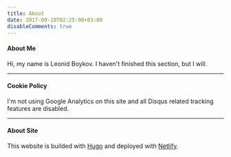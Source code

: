 ```yaml
---
title: About
date: 2017-09-10T02:25:08+03:00
disableComments: true
---
```


#### About Me

Hi, my name is Leonid Boykov. I haven't finished this section, but I will.

---

#### Cookie Policy

I'm not using Google Analytics on this site and all Disqus related tracking
features are disabled.

---

#### About Site

This website is builded with [Hugo](https://gohugo.io) and deployed with
[Netlify](https://www.netlify.com).
